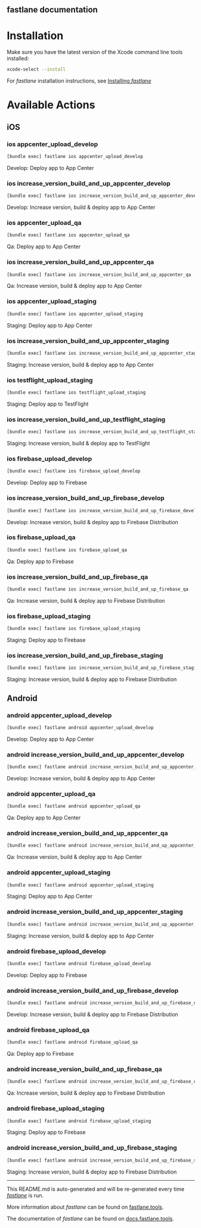 fastlane documentation
----

# Installation

Make sure you have the latest version of the Xcode command line tools installed:

```sh
xcode-select --install
```

For _fastlane_ installation instructions, see [Installing _fastlane_](https://docs.fastlane.tools/#installing-fastlane)

# Available Actions

## iOS

### ios appcenter_upload_develop

```sh
[bundle exec] fastlane ios appcenter_upload_develop
```

Develop: Deploy app to App Center

### ios increase_version_build_and_up_appcenter_develop

```sh
[bundle exec] fastlane ios increase_version_build_and_up_appcenter_develop
```

Develop: Increase version, build & deploy app to App Center

### ios appcenter_upload_qa

```sh
[bundle exec] fastlane ios appcenter_upload_qa
```

Qa: Deploy app to App Center

### ios increase_version_build_and_up_appcenter_qa

```sh
[bundle exec] fastlane ios increase_version_build_and_up_appcenter_qa
```

Qa: Increase version, build & deploy app to App Center

### ios appcenter_upload_staging

```sh
[bundle exec] fastlane ios appcenter_upload_staging
```

Staging: Deploy app to App Center

### ios increase_version_build_and_up_appcenter_staging

```sh
[bundle exec] fastlane ios increase_version_build_and_up_appcenter_staging
```

Staging: Increase version, build & deploy app to App Center

### ios testflight_upload_staging

```sh
[bundle exec] fastlane ios testflight_upload_staging
```

Staging: Deploy app to TestFlight

### ios increase_version_build_and_up_testflight_staging

```sh
[bundle exec] fastlane ios increase_version_build_and_up_testflight_staging
```

Staging: Increase version, build & deploy app to TestFlight

### ios firebase_upload_develop

```sh
[bundle exec] fastlane ios firebase_upload_develop
```

Develop: Deploy app to Firebase

### ios increase_version_build_and_up_firebase_develop

```sh
[bundle exec] fastlane ios increase_version_build_and_up_firebase_develop
```

Develop: Increase version, build & deploy app to Firebase Distribution

### ios firebase_upload_qa

```sh
[bundle exec] fastlane ios firebase_upload_qa
```

Qa: Deploy app to Firebase

### ios increase_version_build_and_up_firebase_qa

```sh
[bundle exec] fastlane ios increase_version_build_and_up_firebase_qa
```

Qa: Increase version, build & deploy app to Firebase Distribution

### ios firebase_upload_staging

```sh
[bundle exec] fastlane ios firebase_upload_staging
```

Staging: Deploy app to Firebase

### ios increase_version_build_and_up_firebase_staging

```sh
[bundle exec] fastlane ios increase_version_build_and_up_firebase_staging
```

Staging: Increase version, build & deploy app to Firebase Distribution

## Android

### android appcenter_upload_develop

```sh
[bundle exec] fastlane android appcenter_upload_develop
```

Develop: Deploy app to App Center

### android increase_version_build_and_up_appcenter_develop

```sh
[bundle exec] fastlane android increase_version_build_and_up_appcenter_develop
```

Develop: Increase version, build & deploy app to App Center

### android appcenter_upload_qa

```sh
[bundle exec] fastlane android appcenter_upload_qa
```

Qa: Deploy app to App Center

### android increase_version_build_and_up_appcenter_qa

```sh
[bundle exec] fastlane android increase_version_build_and_up_appcenter_qa
```

Qa: Increase version, build & deploy app to App Center

### android appcenter_upload_staging

```sh
[bundle exec] fastlane android appcenter_upload_staging
```

Staging: Deploy app to App Center

### android increase_version_build_and_up_appcenter_staging

```sh
[bundle exec] fastlane android increase_version_build_and_up_appcenter_staging
```

Staging: Increase version, build & deploy app to App Center

### android firebase_upload_develop

```sh
[bundle exec] fastlane android firebase_upload_develop
```

Develop: Deploy app to Firebase

### android increase_version_build_and_up_firebase_develop

```sh
[bundle exec] fastlane android increase_version_build_and_up_firebase_develop
```

Develop: Increase version, build & deploy app to Firebase Distribution

### android firebase_upload_qa

```sh
[bundle exec] fastlane android firebase_upload_qa
```

Qa: Deploy app to Firebase

### android increase_version_build_and_up_firebase_qa

```sh
[bundle exec] fastlane android increase_version_build_and_up_firebase_qa
```

Qa: Increase version, build & deploy app to Firebase Distribution

### android firebase_upload_staging

```sh
[bundle exec] fastlane android firebase_upload_staging
```

Staging: Deploy app to Firebase

### android increase_version_build_and_up_firebase_staging

```sh
[bundle exec] fastlane android increase_version_build_and_up_firebase_staging
```

Staging: Increase version, build & deploy app to Firebase Distribution

----

This README.md is auto-generated and will be re-generated every time [_fastlane_](https://fastlane.tools) is run.

More information about _fastlane_ can be found on [fastlane.tools](https://fastlane.tools).

The documentation of _fastlane_ can be found on [docs.fastlane.tools](https://docs.fastlane.tools).
